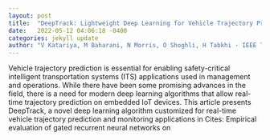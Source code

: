 ```yaml
---
layout: post
title:  "DeepTrack: Lightweight Deep Learning for Vehicle Trajectory Prediction in Highways"
date:   2022-05-12 04:06:18 -0400
categories: jekyll update
author: "V Katariya, M Baharani, N Morris, O Shoghli, H Tabkhi - IEEE Transactions on , 2022"
---
```

Vehicle trajectory prediction is essential for enabling safety-critical intelligent transportation systems (ITS) applications used in management and operations. While there have been some promising advances in the field, there is a need for modern deep learning algorithms that allow real-time trajectory prediction on embedded IoT devices. This article presents DeepTrack, a novel deep learning algorithm customized for real-time vehicle trajectory prediction and monitoring applications in Cites: Empirical evaluation of gated recurrent neural networks on